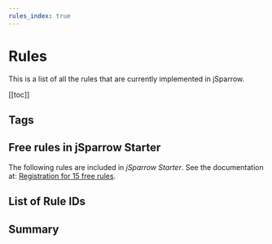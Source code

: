 ```yaml
---
rules_index: true
---
```


# Rules

This is a list of all the rules that are currently implemented in jSparrow.

[[toc]]

## Tags

<TagListShort />

## Free rules  in jSparrow Starter

The following rules are included in *jSparrow Starter*. 
See the documentation at: [Registration for 15 free rules](/eclipse/jsparrow-starter-registration.html).

<freeRules />

## List of Rule IDs

<RuleIdList />

## Summary

<rules />
